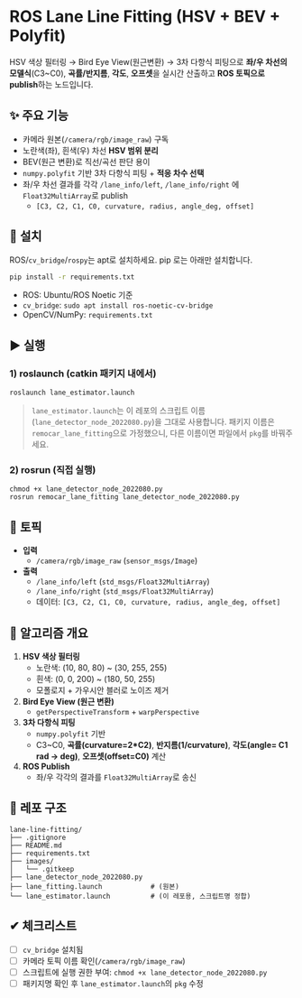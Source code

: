 # ROS Lane Line Fitting (HSV + BEV + Polyfit)

HSV 색상 필터링 → Bird Eye View(원근변환) → 3차 다항식 피팅으로 **좌/우 차선의 모델식**(C3~C0), **곡률/반지름**, **각도**, **오프셋**을 실시간 산출하고 **ROS 토픽으로 publish**하는 노드입니다.

## ✨ 주요 기능
- 카메라 원본(`/camera/rgb/image_raw`) 구독
- 노란색(좌), 흰색(우) 차선 **HSV 범위 분리**
- BEV(원근 변환)로 직선/곡선 판단 용이
- `numpy.polyfit` 기반 3차 다항식 피팅 + **적응 차수 선택**
- 좌/우 차선 결과를 각각 `/lane_info/left`, `/lane_info/right` 에 `Float32MultiArray`로 publish
  - `[C3, C2, C1, C0, curvature, radius, angle_deg, offset]`

## 🧱 설치
ROS/`cv_bridge`/`rospy`는 apt로 설치하세요. pip 로는 아래만 설치합니다.
```bash
pip install -r requirements.txt
```
- ROS: Ubuntu/ROS Noetic 기준
- `cv_bridge`: `sudo apt install ros-noetic-cv-bridge`
- OpenCV/NumPy: `requirements.txt`

## ▶ 실행
### 1) roslaunch (catkin 패키지 내에서)
```
roslaunch lane_estimator.launch
```
> `lane_estimator.launch`는 이 레포의 스크립트 이름(`lane_detector_node_2022080.py`)을 그대로 사용합니다. 패키지 이름은 `remocar_lane_fitting`으로 가정했으니, 다른 이름이면 파일에서 `pkg`를 바꿔주세요.

### 2) rosrun (직접 실행)
```
chmod +x lane_detector_node_2022080.py
rosrun remocar_lane_fitting lane_detector_node_2022080.py
```

## 📡 토픽
- **입력**
  - `/camera/rgb/image_raw` (`sensor_msgs/Image`)
- **출력**
  - `/lane_info/left`  (`std_msgs/Float32MultiArray`)
  - `/lane_info/right` (`std_msgs/Float32MultiArray`)
  - 데이터: `[C3, C2, C1, C0, curvature, radius, angle_deg, offset]`

## 🧪 알고리즘 개요
1. **HSV 색상 필터링**
   - 노란색: (10, 80, 80) ~ (30, 255, 255)
   - 흰색:   (0, 0, 200) ~ (180, 50, 255)
   - 모폴로지 + 가우시안 블러로 노이즈 제거
2. **Bird Eye View (원근 변환)**
   - `getPerspectiveTransform` + `warpPerspective`
3. **3차 다항식 피팅**
   - `numpy.polyfit` 기반
   - C3~C0, **곡률(curvature=2*C2)**, **반지름(1/curvature)**, **각도(angle= C1 rad → deg)**, **오프셋(offset=C0)** 계산
4. **ROS Publish**
   - 좌/우 각각의 결과를 `Float32MultiArray`로 송신

## 📁 레포 구조
```
lane-line-fitting/
├── .gitignore
├── README.md
├── requirements.txt
├── images/
│   └── .gitkeep
├── lane_detector_node_2022080.py
├── lane_fitting.launch            # (원본)
└── lane_estimator.launch          # (이 레포용, 스크립트명 정합)
```

## ✔ 체크리스트
- [ ] `cv_bridge` 설치됨
- [ ] 카메라 토픽 이름 확인(`/camera/rgb/image_raw`)
- [ ] 스크립트에 실행 권한 부여: `chmod +x lane_detector_node_2022080.py`
- [ ] 패키지명 확인 후 `lane_estimator.launch`의 `pkg` 수정
